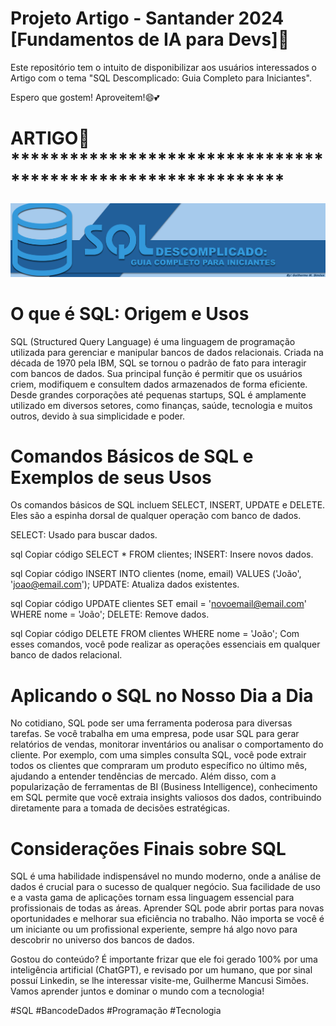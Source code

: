 # Projeto Artigo - Santander 2024 [Fundamentos de IA para Devs]📖

Este repositório tem o intuito de disponibilizar aos usuários interessados o Artigo com o tema "SQL Descomplicado: Guia Completo para Iniciantes".

Espero que gostem! Aproveitem!😄💕

# ARTIGO📘 ************************************************************
![Artigo](Artigo.png)

# O que é SQL: Origem e Usos
SQL (Structured Query Language) é uma linguagem de programação utilizada para gerenciar e manipular bancos de dados relacionais. Criada na década de 1970 pela IBM, SQL se tornou o padrão de fato para interagir com bancos de dados. Sua principal função é permitir que os usuários criem, modifiquem e consultem dados armazenados de forma eficiente. Desde grandes corporações até pequenas startups, SQL é amplamente utilizado em diversos setores, como finanças, saúde, tecnologia e muitos outros, devido à sua simplicidade e poder.

# Comandos Básicos de SQL e Exemplos de seus Usos
Os comandos básicos de SQL incluem SELECT, INSERT, UPDATE e DELETE. Eles são a espinha dorsal de qualquer operação com banco de dados.

SELECT: Usado para buscar dados.

sql
Copiar código
SELECT * FROM clientes;
INSERT: Insere novos dados.

sql
Copiar código
INSERT INTO clientes (nome, email) VALUES ('João', 'joao@email.com');
UPDATE: Atualiza dados existentes.

sql
Copiar código
UPDATE clientes SET email = 'novoemail@email.com' WHERE nome = 'João';
DELETE: Remove dados.

sql
Copiar código
DELETE FROM clientes WHERE nome = 'João';
Com esses comandos, você pode realizar as operações essenciais em qualquer banco de dados relacional.

# Aplicando o SQL no Nosso Dia a Dia
No cotidiano, SQL pode ser uma ferramenta poderosa para diversas tarefas. Se você trabalha em uma empresa, pode usar SQL para gerar relatórios de vendas, monitorar inventários ou analisar o comportamento do cliente. Por exemplo, com uma simples consulta SQL, você pode extrair todos os clientes que compraram um produto específico no último mês, ajudando a entender tendências de mercado. Além disso, com a popularização de ferramentas de BI (Business Intelligence), conhecimento em SQL permite que você extraia insights valiosos dos dados, contribuindo diretamente para a tomada de decisões estratégicas.

# Considerações Finais sobre SQL
SQL é uma habilidade indispensável no mundo moderno, onde a análise de dados é crucial para o sucesso de qualquer negócio. Sua facilidade de uso e a vasta gama de aplicações tornam essa linguagem essencial para profissionais de todas as áreas. Aprender SQL pode abrir portas para novas oportunidades e melhorar sua eficiência no trabalho. Não importa se você é um iniciante ou um profissional experiente, sempre há algo novo para descobrir no universo dos bancos de dados.

Gostou do conteúdo? É importante frizar que ele foi gerado 100% por uma inteligência artificial (ChatGPT), e revisado por um humano, que por sinal possuí Linkedin, se lhe interessar visite-me, Guilherme Mancusi Simões. Vamos aprender juntos e dominar o mundo com a tecnologia!

#SQL #BancodeDados #Programação #Tecnologia

